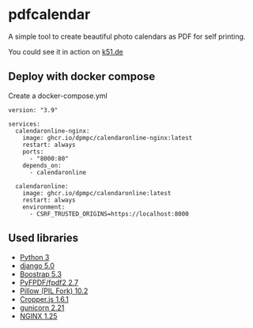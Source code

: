 # pdfcalendar
A simple tool to create beautiful photo calendars as PDF for self printing.

You could see it in action on [k51.de](https://k51.de)

## Deploy with docker compose
Create a docker-compose.yml 

```
version: "3.9"

services:
  calendaronline-nginx:
    image: ghcr.io/dpmpc/calendaronline-nginx:latest
    restart: always
    ports:
      - "8000:80"
    depends_on: 
      - calendaronline

  calendaronline:
    image: ghcr.io/dpmpc/calendaronline:latest
    restart: always
    environment:
      - CSRF_TRUSTED_ORIGINS=https://localhost:8000
```

## Used libraries
- [Python 3](https://www.python.org/)
- [django 5.0](https://docs.djangoproject.com/en/4.2/)
- [Boostrap 5.3](https://getbootstrap.com/docs/5.3)
- [PyFPDF/fpdf2 2.7](https://pyfpdf.github.io/fpdf2/index.html)
- [Pillow (PIL Fork) 10.2](https://pillow.readthedocs.io/en/stable/installation.html)
- [Cropper.js 1.6.1](https://fengyuanchen.github.io/cropperjs/)
- [gunicorn 2.21](https://gunicorn.org/)
- [NGINX 1.25](https://www.nginx.com/)

